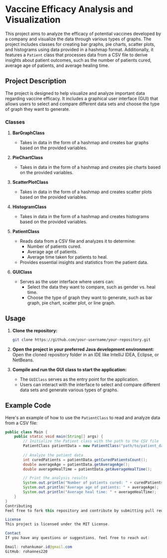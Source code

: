 # Vaccine Efficacy Analysis and Visualization

This project aims to analyze the efficacy of potential vaccines developed by a company and visualize the data through various types of graphs. The project includes classes for creating bar graphs, pie charts, scatter plots, and histograms using data provided in a hashmap format. Additionally, it features a `Patient` class that processes data from a CSV file to derive insights about patient outcomes, such as the number of patients cured, average age of patients, and average healing time.

## Project Description

The project is designed to help visualize and analyze important data regarding vaccine efficacy. It includes a graphical user interface (GUI) that allows users to select and compare different data sets and choose the type of graph they want to generate.

### Classes

1. **BarGraphClass**
   - Takes in data in the form of a hashmap and creates bar graphs based on the provided variables.

2. **PieChartClass**
   - Takes in data in the form of a hashmap and creates pie charts based on the provided variables.

3. **ScatterPlotClass**
   - Takes in data in the form of a hashmap and creates scatter plots based on the provided variables.

4. **HistogramClass**
   - Takes in data in the form of a hashmap and creates histograms based on the provided variables.

5. **PatientClass**
   - Reads data from a CSV file and analyzes it to determine:
     - Number of patients cured.
     - Average age of patients.
     - Average time taken for patients to heal.
   - Provides essential insights and statistics from the patient data.

6. **GUIClass**
   - Serves as the user interface where users can:
     - Select the data they want to compare, such as gender vs. heal time.
     - Choose the type of graph they want to generate, such as bar graph, pie chart, scatter plot, or line graph.

## Usage

1. **Clone the repository:**
    ```bash
    git clone https://github.com/your-username/your-repository.git
    ```
2. **Open the project in your preferred Java development environment:**
    Open the cloned repository folder in an IDE like IntelliJ IDEA, Eclipse, or NetBeans.

3. **Compile and run the GUI class to start the application:**
    - The `GUIClass` serves as the entry point for the application.
    - Users can interact with the interface to select and compare different data sets and generate various types of graphs.

## Example Code

Here's an example of how to use the `PatientClass` to read and analyze data from a CSV file:

```java
public class Main {
    public static void main(String[] args) {
        // Initialize the Patient class with the path to the CSV file
        PatientClass patientData = new PatientClass("path/to/patient_data.csv");
        
        // Analyze the patient data
        int curedPatients = patientData.getCuredPatientsCount();
        double averageAge = patientData.getAverageAge();
        double averageHealTime = patientData.getAverageHealTime();

        // Print the analysis results
        System.out.println("Number of patients cured: " + curedPatients);
        System.out.println("Average age of patients: " + averageAge);
        System.out.println("Average heal time: " + averageHealTime);
    }
}
Contributing
Feel free to fork this repository and contribute by submitting pull requests. Please ensure that your contributions are well-documented and tested.

License
This project is licensed under the MIT License.

Contact
If you have any questions or suggestions, feel free to reach out:

Email: rohankumar.id@gmail.com
GitHub: rohannes220
